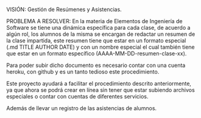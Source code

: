VISIÓN: Gestión de Resúmenes y Asistencias.

PROBLEMA A RESOLVER: En la materia de Elementos de Ingeniería de Software se tiene una dinámica específica para cada clase, de acuerdo a algún rol, los alumnos de la misma se encargan de redactar un resumen de la clase impartida, este resumen tiene que estar en un formato especial (.md TITLE AUTHOR DATE) y con un nombre especial el cual también tiene que estar en un formato específico (AAAA-MM-DD-resumen-clase-xx).

Para poder subir dicho documento es necesario contar con una cuenta heroku, con github y es un tanto tedioso este procedimiento.

Este proyecto ayudará a facilitar el procedimiento descrito anteriormente, ya que ahora se podrá crear en línea sin tener que estar subiendo archivos especiales o contar con cuentas de diferentes servicios.

Además de llevar un registro de las asistencias de alumnos.
